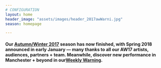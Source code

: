 ```yaml
---
# CONFIGURATION
layout: home
header_image: "assets/images/header_2017awWarni.jpg"
season: homepage

---
```

#### Our [Autumn/Winter 2017](/current/2017-autumnwinter) season has now finished, with Spring 2018 announced in early January — many thanks to all our AW17 artists, audiences, partners + team. Meanwhile, discover new performance in Manchester + beyond in our<a href="http://wordofwarning.posthaven.com" target="_blank">Weekly Warning</a>.
